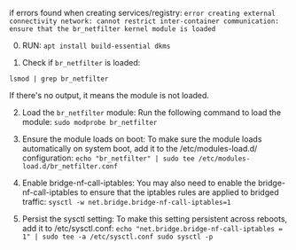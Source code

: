 if errors found when creating services/registry:
``error creating external connectivity network: cannot restrict inter-container communication: ensure that the br_netfilter kernel module is loaded``

0. RUN:
``apt install build-essential dkms``

1. Check if ``br_netfilter`` is loaded:

``lsmod | grep br_netfilter``

If there's no output, it means the module is not loaded.

2. Load the ``br_netfilter`` module:
Run the following command to load the module:
``sudo modprobe br_netfilter``

3. Ensure the module loads on boot:
To make sure the module loads automatically on system boot, add it to the /etc/modules-load.d/ configuration:
``echo "br_netfilter" | sudo tee /etc/modules-load.d/br_netfilter.conf``

4. Enable bridge-nf-call-iptables:
You may also need to enable the bridge-nf-call-iptables to ensure that the iptables rules are applied to bridged traffic:
``sysctl -w net.bridge.bridge-nf-call-iptables=1``

5. Persist the sysctl setting:
To make this setting persistent across reboots, add it to /etc/sysctl.conf:
``echo "net.bridge.bridge-nf-call-iptables = 1" | sudo tee -a /etc/sysctl.conf
sudo sysctl -p``




